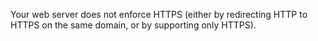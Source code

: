 Your web server does not enforce HTTPS (either by redirecting HTTP to HTTPS 
on the same domain, or by supporting only HTTPS).
